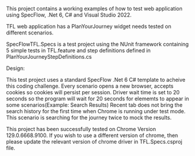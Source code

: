 This project contains a working examples of how to test web application using SpecFlow, .Net 6, C# and Visual Studio 2022.

TFL web application has a PlanYourJourney widget needs tested on different scenarios.

SpecFlowTFL.Specs is a test project using the NUnit framework containing 5 simple tests in TFL.feature and step definitions defined in PlanYourJourneyStepDefinitions.cs

Design:

This test project uses a standard SpecFlow .Net 6 C# template to acheive this coding challenge.
Every scenario opens a new browser, accepts cookies so cookies will persist per session.
Driver wait time is set to 20 seconds so the program will wait for 20 seconds for elememts to appear in some scenarios(Example: Search Results)
Recent tab does not bring the search history for the first time when Chrome is running under test mode. This scenario is searching for the journey twice to mock the results.

This project has been successfully tested on Chrome Version 129.0.6668.9100. If you wish to use a different version of chrome, then please update the relevant version of chrome driver in TFL.Specs.csproj file.
